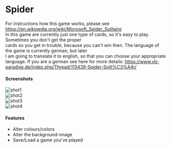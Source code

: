# Spider
For instructions how this game works, please see https://en.wikipedia.org/wiki/Microsoft_Spider_Solitaire  
In this game are currently just one type of cards, so it's easy to play. Sometimes you don't get the proper  
cards so you get in trouble, because you can't win then. The language of the game is currently german, but later  
I am going to translate it to english, so that you can choose your appropriate language. If you are a german
see here for more details: https://www.vb-paradise.de/index.php/Thread/113439-Spider-Solit%C3%A4r/

#### Screenshots  
![shot1](http://www.seite.bplaced.net/Git/Images/Spider1.png)  
![shot2](http://www.seite.bplaced.net/Git/Images/Spider2.png)  
![shot3](http://www.seite.bplaced.net/Git/Images/Spider3.png)  
![shot4](http://www.seite.bplaced.net/Git/Images/Spider4.png)  

#### Features  
- Alter colours/colors  
- Alter the background-image  
- Save/Load a game you've played  
